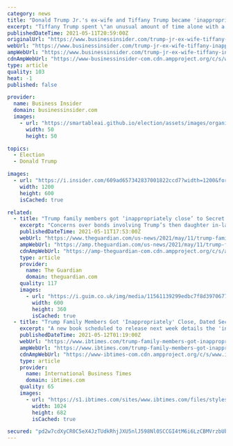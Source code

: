 ```yaml
---
category: news
title: "Donald Trump Jr.'s ex-wife and Tiffany Trump became 'inappropriately close' to Secret Service agents, new book says"
excerpt: "Tiffany Trump spent \"an unusual amount of time alone with a Secret Service agent on her detail\" after she broke up with a boyfriend, the book says."
publishedDateTime: 2021-05-11T20:59:00Z
originalUrl: "https://www.businessinsider.com/trump-jr-ex-wife-tiffany-inappropriately-close-secret-service-agents-2021-5"
webUrl: "https://www.businessinsider.com/trump-jr-ex-wife-tiffany-inappropriately-close-secret-service-agents-2021-5"
ampWebUrl: "https://www.businessinsider.com/trump-jr-ex-wife-tiffany-inappropriately-close-secret-service-agents-2021-5?amp"
cdnAmpWebUrl: "https://www-businessinsider-com.cdn.ampproject.org/c/s/www.businessinsider.com/trump-jr-ex-wife-tiffany-inappropriately-close-secret-service-agents-2021-5?amp"
type: article
quality: 103
heat: -1
published: false

provider:
  name: Business Insider
  domain: businessinsider.com
  images:
    - url: "https://smartableai.github.io/election/assets/images/organizations/businessinsider.com-50x50.jpg"
      width: 50
      height: 50

topics:
  - Election
  - Donald Trump

images:
  - url: "https://i.insider.com/609ad657342837001822ccd7?width=1200&format=jpeg"
    width: 1200
    height: 600
    isCached: true

related:
  - title: "Trump family members got ‘inappropriately close’ to Secret Service agents, book claims"
    excerpt: "Concerns over bonds involving Trump’s then daughter in-law Vanessa and daughter Tiffany revealed in Zero Fail by Carol Leonnig"
    publishedDateTime: 2021-05-11T17:53:00Z
    webUrl: "https://www.theguardian.com/us-news/2021/may/11/trump-family-members-secret-service"
    ampWebUrl: "https://amp.theguardian.com/us-news/2021/may/11/trump-family-members-secret-service"
    cdnAmpWebUrl: "https://amp-theguardian-com.cdn.ampproject.org/c/s/amp.theguardian.com/us-news/2021/may/11/trump-family-members-secret-service"
    type: article
    provider:
      name: The Guardian
      domain: theguardian.com
    quality: 117
    images:
      - url: "https://i.guim.co.uk/img/media/11561139299edbc7f8d3970677ad92cbae9c2a7c/0_1_3914_2349/master/3914.jpg?width=300&quality=45&auto=format&fit=max&dpr=2&s=edbad52088432403c9d2d0b917585123"
        width: 600
        height: 360
        isCached: true
  - title: "Trump Family Members Got 'Inappropriately' Close, Dated Secret Service Agents, Book Reveals"
    excerpt: "A new book scheduled to release next week details the 'inappropriate' relationship between two Trump family members and Secret Service agents."
    publishedDateTime: 2021-05-12T01:19:00Z
    webUrl: "https://www.ibtimes.com/trump-family-members-got-inappropriately-close-dated-secret-service-agents-book-3196984"
    ampWebUrl: "https://www.ibtimes.com/trump-family-members-got-inappropriately-close-dated-secret-service-agents-book-3196984?amp=1"
    cdnAmpWebUrl: "https://www-ibtimes-com.cdn.ampproject.org/c/s/www.ibtimes.com/trump-family-members-got-inappropriately-close-dated-secret-service-agents-book-3196984?amp=1"
    type: article
    provider:
      name: International Business Times
      domain: ibtimes.com
    quality: 65
    images:
      - url: "https://s1.ibtimes.com/sites/www.ibtimes.com/files/styles/full/public/2021/02/22/donald-trump-pictured-october-said-his-administration-had.jpg"
        width: 1024
        height: 682
        isCached: true

secured: "pd2w7cdXyCR0C5eX4JzTUdkRhjJXU5nlJ598Nl0SCCGI4tM6i6LzCBMVrzbUbloEXhZ8j8v6sM1YrcNydrcZwjOjybD88Z8OeDtaAG7gEMXpKerl7rI55AiotVrf4XIDjId1rChZPK7sq9nyPDrK8OpKcABS/9Pc+0A0R478LiNdYettIJ/xYkxjKPOApKXtlSeSPAuZbxgrvztR4A6LHYL5JLzf0Wg7Aop0C02xQXi8ki53mW0gAbGT0qt4SZlzheSvrc9CNGR3DNJpGg5oZRDddIKsSp+0ynDLtTbkhuxwxC+tH8OoIECjdZQSnmBNlgXa57O3WJCSGkH1fibPJzNJfxMEdrSGDKDq2lySlZU=;F8kNS9FGUnXctFcvlwQT+g=="
---
```


